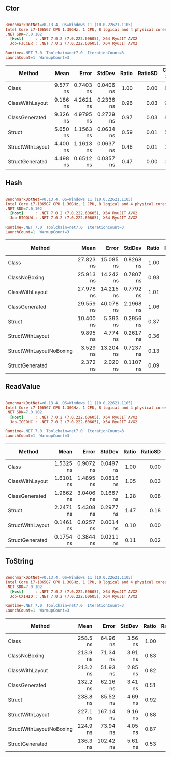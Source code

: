 ## Ctor
``` ini

BenchmarkDotNet=v0.13.4, OS=Windows 11 (10.0.22621.1105)
Intel Core i7-1065G7 CPU 1.30GHz, 1 CPU, 8 logical and 4 physical cores
.NET SDK=7.0.102
  [Host]     : .NET 7.0.2 (7.0.222.60605), X64 RyuJIT AVX2
  Job-FJCCER : .NET 7.0.2 (7.0.222.60605), X64 RyuJIT AVX2

Runtime=.NET 7.0  Toolchain=net7.0  IterationCount=3  
LaunchCount=1  WarmupCount=3  

```
|           Method |     Mean |     Error |    StdDev | Ratio | RatioSD | Code Size |   Gen0 | Allocated | Alloc Ratio |
|----------------- |---------:|----------:|----------:|------:|--------:|----------:|-------:|----------:|------------:|
|            Class | 9.577 ns | 0.7403 ns | 0.0406 ns |  1.00 |    0.00 |      86 B | 0.0153 |      64 B |        1.00 |
|  ClassWithLayout | 9.186 ns | 4.2621 ns | 0.2336 ns |  0.96 |    0.03 |      93 B | 0.0134 |      56 B |        0.88 |
|   ClassGenerated | 9.326 ns | 4.9795 ns | 0.2729 ns |  0.97 |    0.03 |      86 B | 0.0153 |      64 B |        1.00 |
|           Struct | 5.650 ns | 1.1563 ns | 0.0634 ns |  0.59 |    0.01 |      59 B |      - |         - |        0.00 |
| StructWithLayout | 4.400 ns | 1.1613 ns | 0.0637 ns |  0.46 |    0.01 |      31 B |      - |         - |        0.00 |
|  StructGenerated | 4.498 ns | 0.6512 ns | 0.0357 ns |  0.47 |    0.00 |      31 B |      - |         - |        0.00 |

## Hash
``` ini

BenchmarkDotNet=v0.13.4, OS=Windows 11 (10.0.22621.1105)
Intel Core i7-1065G7 CPU 1.30GHz, 1 CPU, 8 logical and 4 physical cores
.NET SDK=7.0.102
  [Host]     : .NET 7.0.2 (7.0.222.60605), X64 RyuJIT AVX2
  Job-RIQQUW : .NET 7.0.2 (7.0.222.60605), X64 RyuJIT AVX2

Runtime=.NET 7.0  Toolchain=net7.0  IterationCount=3  
LaunchCount=1  WarmupCount=3  

```
|                   Method |      Mean |     Error |    StdDev | Ratio | RatioSD | Code Size |   Gen0 | Allocated | Alloc Ratio |
|------------------------- |----------:|----------:|----------:|------:|--------:|----------:|-------:|----------:|------------:|
|                    Class | 27.823 ns | 15.085 ns | 0.8268 ns |  1.00 |    0.00 |      15 B |      - |         - |          NA |
|            ClassNoBoxing | 25.913 ns | 14.242 ns | 0.7807 ns |  0.93 |    0.05 |      15 B |      - |         - |          NA |
|          ClassWithLayout | 27.978 ns | 14.215 ns | 0.7792 ns |  1.01 |    0.04 |      15 B |      - |         - |          NA |
|           ClassGenerated | 29.559 ns | 40.078 ns | 2.1968 ns |  1.06 |    0.10 |      15 B |      - |         - |          NA |
|                   Struct | 10.400 ns |  5.393 ns | 0.2956 ns |  0.37 |    0.00 |     260 B | 0.0057 |      24 B |          NA |
|         StructWithLayout |  9.895 ns |  4.774 ns | 0.2617 ns |  0.36 |    0.00 |     236 B | 0.0057 |      24 B |          NA |
| StructWithLayoutNoBoxing |  3.529 ns | 13.204 ns | 0.7237 ns |  0.13 |    0.02 |     137 B |      - |         - |          NA |
|          StructGenerated |  2.372 ns |  2.020 ns | 0.1107 ns |  0.09 |    0.01 |     137 B |      - |         - |          NA |

## ReadValue
``` ini

BenchmarkDotNet=v0.13.4, OS=Windows 11 (10.0.22621.1105)
Intel Core i7-1065G7 CPU 1.30GHz, 1 CPU, 8 logical and 4 physical cores
.NET SDK=7.0.102
  [Host]     : .NET 7.0.2 (7.0.222.60605), X64 RyuJIT AVX2
  Job-ICEOHC : .NET 7.0.2 (7.0.222.60605), X64 RyuJIT AVX2

Runtime=.NET 7.0  Toolchain=net7.0  IterationCount=3  
LaunchCount=1  WarmupCount=3  

```
|           Method |      Mean |     Error |    StdDev | Ratio | RatioSD | Code Size | Allocated | Alloc Ratio |
|----------------- |----------:|----------:|----------:|------:|--------:|----------:|----------:|------------:|
|            Class | 1.5325 ns | 0.9072 ns | 0.0497 ns |  1.00 |    0.00 |      91 B |         - |          NA |
|  ClassWithLayout | 1.6101 ns | 1.4895 ns | 0.0816 ns |  1.05 |    0.03 |      92 B |         - |          NA |
|   ClassGenerated | 1.9662 ns | 3.0406 ns | 0.1667 ns |  1.28 |    0.08 |      91 B |         - |          NA |
|           Struct | 2.2471 ns | 5.4308 ns | 0.2977 ns |  1.47 |    0.18 |     132 B |         - |          NA |
| StructWithLayout | 0.1461 ns | 0.0257 ns | 0.0014 ns |  0.10 |    0.00 |      90 B |         - |          NA |
|  StructGenerated | 0.1754 ns | 0.3844 ns | 0.0211 ns |  0.11 |    0.02 |      90 B |         - |          NA |

## ToString
``` ini

BenchmarkDotNet=v0.13.4, OS=Windows 11 (10.0.22621.1105)
Intel Core i7-1065G7 CPU 1.30GHz, 1 CPU, 8 logical and 4 physical cores
.NET SDK=7.0.102
  [Host]     : .NET 7.0.2 (7.0.222.60605), X64 RyuJIT AVX2
  Job-CXIHIO : .NET 7.0.2 (7.0.222.60605), X64 RyuJIT AVX2

Runtime=.NET 7.0  Toolchain=net7.0  IterationCount=3  
LaunchCount=1  WarmupCount=3  

```
|                   Method |     Mean |     Error |  StdDev | Ratio | RatioSD | Code Size |   Gen0 | Allocated | Alloc Ratio |
|------------------------- |---------:|----------:|--------:|------:|--------:|----------:|-------:|----------:|------------:|
|                    Class | 258.5 ns |  64.96 ns | 3.56 ns |  1.00 |    0.00 |      15 B | 0.1507 |     632 B |        1.00 |
|            ClassNoBoxing | 213.9 ns |  71.34 ns | 3.91 ns |  0.83 |    0.02 |      15 B | 0.1507 |     632 B |        1.00 |
|          ClassWithLayout | 213.2 ns |  51.93 ns | 2.85 ns |  0.82 |    0.01 |      15 B | 0.1509 |     632 B |        1.00 |
|           ClassGenerated | 132.2 ns |  62.16 ns | 3.41 ns |  0.51 |    0.01 |      15 B | 0.1128 |     472 B |        0.75 |
|                   Struct | 238.8 ns |  85.52 ns | 4.69 ns |  0.92 |    0.03 |     436 B | 0.1564 |     656 B |        1.04 |
|         StructWithLayout | 227.1 ns | 167.14 ns | 9.16 ns |  0.88 |    0.03 |     424 B | 0.1564 |     656 B |        1.04 |
| StructWithLayoutNoBoxing | 224.9 ns |  73.94 ns | 4.05 ns |  0.87 |    0.01 |   1,256 B | 0.1509 |     632 B |        1.00 |
|          StructGenerated | 136.3 ns | 102.42 ns | 5.61 ns |  0.53 |    0.02 |     156 B | 0.1147 |     480 B |        0.76 |

